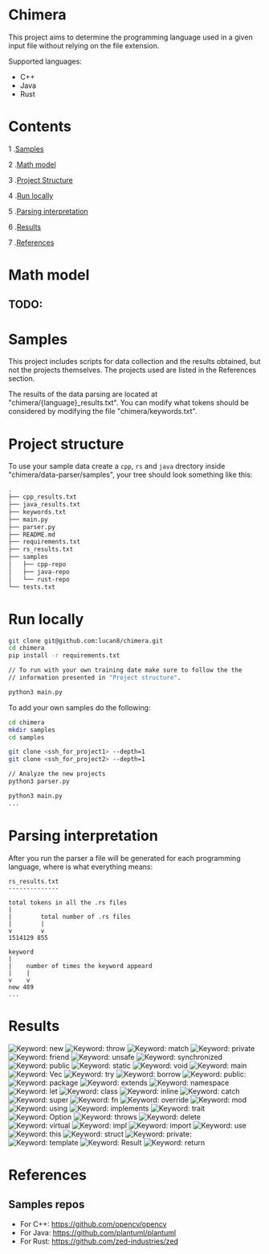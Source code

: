 # Chimera

This project aims to determine the programming language used in a given input file
without relying on the file extension.

Supported languages:
- C++
- Java
- Rust

# Contents

1 .[Samples](#Samples)

2 .[Math model](#Math-model)

3 .[Project Structure](#Project-Structure)

4 .[Run locally](#Run-locally)

5 .[Parsing interpretation](#Parsing-interpretation)

6 .[Results](#Results)

7 .[References](#References)

# Math model

## TODO:

# Samples

This project includes scripts for data collection and the results obtained,
but not the projects themselves.
The projects used are listed in the References section.

The results of the data parsing are located at "chimera/{language}_results.txt".
You can modify what tokens should be considered by modifying the file "chimera/keywords.txt".

# Project structure

To use your sample data create a `cpp`, `rs` and `java` drectory inside "chimera/data-parser/samples",
your tree should look something like this:
```bash
.
├── cpp_results.txt
├── java_results.txt
├── keywords.txt
├── main.py
├── parser.py
├── README.md
├── requirements.txt
├── rs_results.txt
├── samples
│   ├── cpp-repo
│   ├── java-repo
│   └── rust-repo
└── tests.txt
```

# Run locally

```bash
git clone git@github.com:lucan8/chimera.git
cd chimera
pip install -r requirements.txt

// To run with your own training date make sure to follow the the
// information presented in "Project structure".

python3 main.py
```

To add your own samples do the following:
```bash
cd chimera
mkdir samples
cd samples

git clone <ssh_for_project1> --depth=1
git clone <ssh_for_project2> --depth=1

// Analyze the new projects
python3 parser.py

python3 main.py
...
```

# Parsing interpretation

After you run the parser a file will be generated for each programming language,
where is what everything means:

```
rs_results.txt
--------------

total tokens in all the .rs files
|
|        total number of .rs files
|        |
v        v
1514129 855
        
keyword
|
|    number of times the keyword appeard
|    |
v    v
new 489
...
```
# Results

![Keyword: new](./plots/"'new'".png)
![Keyword: throw](./plots/"'throw'".png)
![Keyword: match](./plots/"'match'".png)
![Keyword: private](./plots/"'private'".png)
![Keyword: friend](./plots/"'friend'".png)
![Keyword: unsafe](./plots/"'unsafe'".png)
![Keyword: synchronized](./plots/"'synchronized'".png)
![Keyword: public](./plots/"'public'".png)
![Keyword: static](./plots/"'static'".png)
![Keyword: void](./plots/"'void'".png)
![Keyword: main](./plots/"'main'".png)
![Keyword: Vec](./plots/"'Vec'".png)
![Keyword: try](./plots/"'try'".png)
![Keyword: borrow](./plots/"'borrow'".png)
![Keyword: public:](./plots/"'public:'".png)
![Keyword: package](./plots/"'package'".png)
![Keyword: extends](./plots/"'extends'".png)
![Keyword: namespace](./plots/"'namespace'".png)
![Keyword: let](./plots/"'let'".png)
![Keyword: class](./plots/"'class'".png)
![Keyword: inline](./plots/"'inline'".png)
![Keyword: catch](./plots/"'catch'".png)
![Keyword: super](./plots/"'super'".png)
![Keyword: fn](./plots/"'fn'".png)
![Keyword: override](./plots/"'override'".png)
![Keyword: mod](./plots/"'mod'".png)
![Keyword: using](./plots/"'using'".png)
![Keyword: implements](./plots/"'implements'".png)
![Keyword: trait](./plots/"'trait'".png)
![Keyword: Option](./plots/"'Option'".png)
![Keyword: throws](./plots/"'throws'".png)
![Keyword: delete](./plots/"'delete'".png)
![Keyword: virtual](./plots/"'virtual'".png)
![Keyword: impl](./plots/"'impl'".png)
![Keyword: import](./plots/"'import'".png)
![Keyword: use](./plots/"'use'".png)
![Keyword: this](./plots/"'this'".png)
![Keyword: struct](./plots/"'struct'".png)
![Keyword: private:](./plots/"'private:'".png)
![Keyword: template](./plots/"'template'".png)
![Keyword: Result](./plots/"'Result'".png)
![Keyword: return](./plots/"'return'".png)

# References

## Samples repos
- For C++: https://github.com/opencv/opencv
- For Java: https://github.com/plantuml/plantuml
- For Rust: https://github.com/zed-industries/zed
